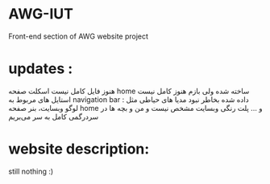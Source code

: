 # AWG-IUT
Front-end section of AWG website project
# updates :
هنوز فایل کامل نیست
اسکلت صفحه home ساخته شده ولی بازم هنوز کامل نیست
استایل های مربوط به navigation bar داده شده 
بخاطر نبود مدیا های حیاطی مثل : لوگو وبسایت، بنر صفحه home و ... پلت رنگی وبسایت مشخص نیست و من و بچه ها در سردرگمی کامل به سر می‌بریم
# website description:
still nothing :)
